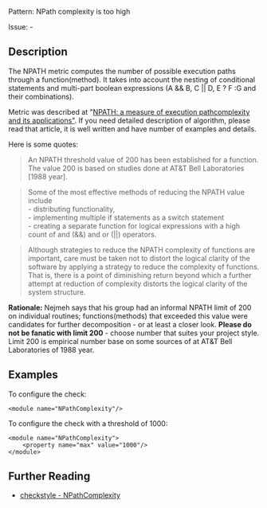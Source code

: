 Pattern: NPath complexity is too high

Issue: -

## Description

The NPATH metric computes the number of possible execution paths through a function(method). It takes into account the nesting of conditional statements and multi-part boolean expressions (A && B, C || D, E ? F :G and their combinations).

Metric was described at "[NPATH: a measure of execution pathcomplexity and its applications"](http://dl.acm.org/citation.cfm?id=42379). If you need detailed description of algorithm, please read that article, it is well written and have number of examples and details. 

Here is some quotes:

> An NPATH threshold value of 200 has been established for a function. The value 200 is based on studies done at AT&T Bell Laboratories [1988 year]. 

> Some of the most effective methods of reducing the NPATH value include  
\- distributing functionality,  
\- implementing multiple if statements as a switch statement  
\- creating a separate function for logical expressions with a high count of and (&&) and or (||) operators. 

> Although strategies to reduce the NPATH complexity of functions are important, care must be taken not to distort the logical clarity of the software by applying a strategy to reduce the complexity of functions. That is, there is a point of diminishing return beyond which a further attempt at reduction of complexity distorts the logical clarity of the system structure. 

**Rationale:** Nejmeh says that his group had an informal NPATH limit of 200 on individual routines; functions(methods) that exceeded this value were candidates for further decomposition - or at least a closer look. **Please do not be fanatic with limit 200** \- choose number that suites your project style. Limit 200 is empirical number base on some sources of at AT&T Bell Laboratories of 1988 year. 

## Examples

To configure the check: 
    
    
    <module name="NPathComplexity"/>
            

To configure the check with a threshold of 1000: 
    
    
    <module name="NPathComplexity">
        <property name="max" value="1000"/>
    </module>

## Further Reading

* [checkstyle - NPathComplexity](http://checkstyle.sourceforge.net/config_metrics.html#NPathComplexity)